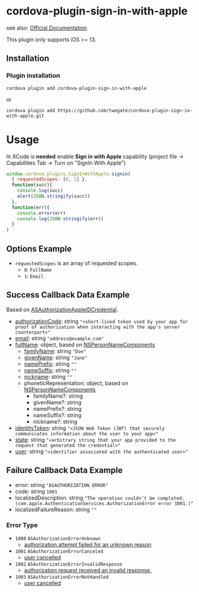 # cordova-plugin-sign-in-with-apple

see also: [Official Documentation](https://www.notion.so/twogate/Documentation-of-cordova-plugin-sign-in-with-apple-7a8022b3452246d3b8ea6cfb136140c1)

This plugin only supports iOS >= 13.

## Installation
### Plugin installation

```
cordova plugin add cordova-plugin-sign-in-with-apple
```

or

```
cordova plugin add https://github.com/twogate/cordova-plugin-sign-in-with-apple.git
```

# Usage
In XCode is **needed** enable **Sign in with Apple** capability (project file -> Capabilities Tab -> Turn on "SignIn With Apple")

```javascript
window.cordova.plugins.SignInWithApple.signin(
  { requestedScopes: [0, 1] },
  function(succ){
    console.log(succ)
    alert(JSON.stringify(succ))
  },
  function(err){
    console.error(err)
    console.log(JSON.stringify(err))
  }
)
```

## Options Example

- `requestedScopes` is an array of requested scopes.
  - `0`: `FullName`
  - `1`: `Email`

## Success Callback Data Example
Based on [ASAuthorizationAppleIDCredential](https://developer.apple.com/documentation/authenticationservices/asauthorizationappleidcredential?language=objc).

- [authorizationCode](https://developer.apple.com/documentation/authenticationservices/asauthorizationappleidcredential/3153032-authorizationcode?language=objc): string `"<short-lived token used by your app for proof of authorization when interacting with the app’s server counterpart>"`
- [email](https://developer.apple.com/documentation/authenticationservices/asauthorizationappleidcredential/3180383-email?language=objc): string `"address@example.com"`
- [fullName](https://developer.apple.com/documentation/authenticationservices/asauthorizationappleidcredential/3180384-fullname?language=objc): object, based on [NSPersonNameComponents](https://developer.apple.com/documentation/foundation/nspersonnamecomponents?language=objc)
    - [familyName](https://developer.apple.com/documentation/foundation/nspersonnamecomponents/1413354-familyname?language=objc): string `"Doe"`
    - [givenName](https://developer.apple.com/documentation/foundation/nspersonnamecomponents/1407259-givenname?language=objc): string `"Jane"`
    - [namePrefix](https://developer.apple.com/documentation/foundation/nspersonnamecomponents/1410275-nameprefix?language=objc): string `""`
    - [nameSuffix](https://developer.apple.com/documentation/foundation/nspersonnamecomponents/1410776-namesuffix?language=objc): string `""`
    - [nickname](https://developer.apple.com/documentation/foundation/nspersonnamecomponents/1414892-nickname?language=objc): string `""`
    - phoneticRepresentation: object, based on [NSPersonNameComponents](https://developer.apple.com/documentation/foundation/nspersonnamecomponents/1412193-phoneticrepresentation?language=objc)
        - familyName?: string
        - givenName?: string
        - namePrefix?: string
        - nameSuffix?: string
        - nickname?: string
- [identityToken](https://developer.apple.com/documentation/authenticationservices/asauthorizationappleidcredential/3153035-identitytoken?language=objc): string `"<JSON Web Token (JWT) that securely communicates information about the user to your app>"`
- [state](https://developer.apple.com/documentation/authenticationservices/asauthorizationappleidcredential/3153036-state?language=objc): string `"<arbitrary string that your app provided to the request that generated the credential>"`
- [user](https://developer.apple.com/documentation/authenticationservices/asauthorizationappleidcredential/3153037-user?language=objc): string `"<identifier associated with the authenticated user>"`

## Failure Callback Data Example
- error: string `"ASAUTHORIZATION_ERROR"`
- code: string `1001`
- localizedDescription: string `"The operation couldn’t be completed. (com.apple.AuthenticationServices.AuthorizationError error 1001.)"`
- localizedFailureReason: string `""`

### Error Type
- `1000` `ASAuthorizationErrorUnknown`
    - [authorization attempt failed for an unknown reason](https://developer.apple.com/documentation/authenticationservices/asauthorizationerror/asauthorizationerrorunknown?language=objc)
- `1001` `ASAuthorizationErrorCanceled`
    - [user cancelled](https://developer.apple.com/documentation/authenticationservices/asauthorizationerror/asauthorizationerrorcanceled?language=objc)
- `1002` `ASAuthorizationErrorInvalidResponse`
    - [authorization request received an invalid response.](https://developer.apple.com/documentation/authenticationservices/asauthorizationerror/asauthorizationerrorinvalidresponse?language=objc)
- `1003` `ASAuthorizationErrorNotHandled`
    - [user cancelled](https://developer.apple.com/documentation/authenticationservices/asauthorizationerror/asauthorizationerrornothandled?language=objc)
